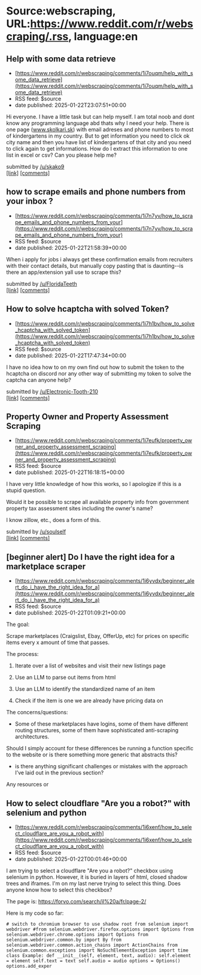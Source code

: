 # Source:webscraping, URL:https://www.reddit.com/r/webscraping/.rss, language:en

## Help with some data retrieve
 - [https://www.reddit.com/r/webscraping/comments/1i7ouqm/help_with_some_data_retrieve](https://www.reddit.com/r/webscraping/comments/1i7ouqm/help_with_some_data_retrieve)
 - RSS feed: $source
 - date published: 2025-01-22T23:07:51+00:00

<!-- SC_OFF --><div class="md"><p>Hi everyone. I have a little task but can help myself. I am total noob and dont know any programming language abd thats why I need your help. There is one page (<a href="http://www.skolkari.sk">www.skolkari.sk</a>) with email adreses and phone numbers to most of kindergartens in my country. But to get information you need to click ok city name and then you have list of kindergartens of that city and you need to click again to get informations. How do I extract this information to one list in excel or csv? Can you please help me? </p> </div><!-- SC_ON --> &#32; submitted by &#32; <a href="https://www.reddit.com/user/skako9"> /u/skako9 </a> <br/> <span><a href="https://www.reddit.com/r/webscraping/comments/1i7ouqm/help_with_some_data_retrieve/">[link]</a></span> &#32; <span><a href="https://www.reddit.com/r/webscraping/comments/1i7ouqm/help_with_some_data_retrieve/">[comments]</a></span>

## how to scrape emails and phone numbers from your inbox ?
 - [https://www.reddit.com/r/webscraping/comments/1i7n7yv/how_to_scrape_emails_and_phone_numbers_from_your](https://www.reddit.com/r/webscraping/comments/1i7n7yv/how_to_scrape_emails_and_phone_numbers_from_your)
 - RSS feed: $source
 - date published: 2025-01-22T21:58:39+00:00

<!-- SC_OFF --><div class="md"><p>When i apply for jobs i always get these confirmation emails from recruiters with their contact details, but manually copy pasting that is daunting--is there an app/extension yall use to scrape this?</p> </div><!-- SC_ON --> &#32; submitted by &#32; <a href="https://www.reddit.com/user/FloridaTeeth"> /u/FloridaTeeth </a> <br/> <span><a href="https://www.reddit.com/r/webscraping/comments/1i7n7yv/how_to_scrape_emails_and_phone_numbers_from_your/">[link]</a></span> &#32; <span><a href="https://www.reddit.com/r/webscraping/comments/1i7n7yv/how_to_scrape_emails_and_phone_numbers_from_your/">[comments]</a></span>

## How to solve hcaptcha with solved Token?
 - [https://www.reddit.com/r/webscraping/comments/1i7h1bv/how_to_solve_hcaptcha_with_solved_token](https://www.reddit.com/r/webscraping/comments/1i7h1bv/how_to_solve_hcaptcha_with_solved_token)
 - RSS feed: $source
 - date published: 2025-01-22T17:47:34+00:00

<!-- SC_OFF --><div class="md"><p>I have no idea how to on my own find out how to submit the token to the hcaptcha on discord nor any other way of submitting my token to solve the captcha can anyone help?</p> </div><!-- SC_ON --> &#32; submitted by &#32; <a href="https://www.reddit.com/user/Electronic-Tooth-210"> /u/Electronic-Tooth-210 </a> <br/> <span><a href="https://www.reddit.com/r/webscraping/comments/1i7h1bv/how_to_solve_hcaptcha_with_solved_token/">[link]</a></span> &#32; <span><a href="https://www.reddit.com/r/webscraping/comments/1i7h1bv/how_to_solve_hcaptcha_with_solved_token/">[comments]</a></span>

## Property Owner and Property Assessment Scraping
 - [https://www.reddit.com/r/webscraping/comments/1i7eufk/property_owner_and_property_assessment_scraping](https://www.reddit.com/r/webscraping/comments/1i7eufk/property_owner_and_property_assessment_scraping)
 - RSS feed: $source
 - date published: 2025-01-22T16:18:15+00:00

<!-- SC_OFF --><div class="md"><p>I have very little knowledge of how this works, so I apologize if this is a stupid question. </p> <p>Would it be possible to scrape all available property info from government property tax assessment sites including the owner&#39;s name?</p> <p>I know zillow, etc., does a form of this. </p> </div><!-- SC_ON --> &#32; submitted by &#32; <a href="https://www.reddit.com/user/soulself"> /u/soulself </a> <br/> <span><a href="https://www.reddit.com/r/webscraping/comments/1i7eufk/property_owner_and_property_assessment_scraping/">[link]</a></span> &#32; <span><a href="https://www.reddit.com/r/webscraping/comments/1i7eufk/property_owner_and_property_assessment_scraping/">[comments]</a></span>

## [beginner alert] Do I have the right idea for a marketplace scraper
 - [https://www.reddit.com/r/webscraping/comments/1i6yvdx/beginner_alert_do_i_have_the_right_idea_for_a](https://www.reddit.com/r/webscraping/comments/1i6yvdx/beginner_alert_do_i_have_the_right_idea_for_a)
 - RSS feed: $source
 - date published: 2025-01-22T01:09:21+00:00

<!-- SC_OFF --><div class="md"><p>The goal:</p> <p>Scrape marketplaces (Craigslist, Ebay, OfferUp, etc) for prices on specific items every x amount of time that passes. </p> <p>The process: </p> <ol> <li><p>Iterate over a list of websites and visit their new listings page</p></li> <li><p>Use an LLM to parse out items from html</p></li> <li><p>Use an LLM to identify the standardized name of an item</p></li> <li><p>Check if the item is one we are already have pricing data on</p></li> </ol> <p>The concerns/questions:</p> <ul> <li>Some of these marketplaces have logins, some of them have different routing structures, some of them have sophisticated anti-scraping architectures.</li> </ul> <p>Should I simply account for these differences be running a function specific to the website or is there something more generic that abstracts this?</p> <ul> <li>is there anything significant challenges or mistakes with the approach I’ve laid out in the previous section?</li> </ul> <p>Any resources or 

## How to select cloudflare "Are you a robot?" with selenium and python
 - [https://www.reddit.com/r/webscraping/comments/1i6xenf/how_to_select_cloudflare_are_you_a_robot_with](https://www.reddit.com/r/webscraping/comments/1i6xenf/how_to_select_cloudflare_are_you_a_robot_with)
 - RSS feed: $source
 - date published: 2025-01-22T00:01:46+00:00

<!-- SC_OFF --><div class="md"><p>I am trying to select a cloudflare &quot;Are you a robot?&quot; checkbox using selenium in python. However, it is buried in layers of html, closed shadow trees and iframes. I&#39;m on my last nerve trying to select this thing. Does anyone know how to select this checkbox?</p> <p>The page is: <a href="https://forvo.com/search/il%20a/fr/page-2/">https://forvo.com/search/il%20a/fr/page-2/</a></p> <p>Here is my code so far:</p> <pre><code># switch to chromium browser to use shadow root from selenium import webdriver #from selenium.webdriver.firefox.options import Options from selenium.webdriver.chrome.options import Options from selenium.webdriver.common.by import By from selenium.webdriver.common.action_chains import ActionChains from selenium.common.exceptions import NoSuchElementException import time class Example: def __init__(self, element, text, audio): self.element = element self.text = text self.audio = audio options = Options() options.add_exper

